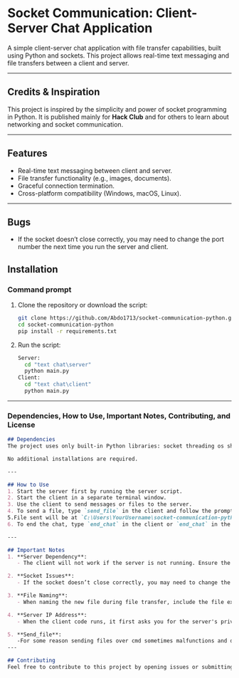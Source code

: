 # Socket Communication: Client-Server Chat Application

A simple client-server chat application with file transfer capabilities, built using Python and sockets. This project allows real-time text messaging and file transfers between a client and server.

---

## Credits & Inspiration
This project is inspired by the simplicity and power of socket programming in Python. It is published mainly for **Hack Club** and for others to learn about networking and socket communication.

---

## Features
- Real-time text messaging between client and server.
- File transfer functionality (e.g., images, documents).
- Graceful connection termination.
- Cross-platform compatibility (Windows, macOS, Linux).

---

## Bugs
- If the socket doesn’t close correctly, you may need to change the port number the next time you run the server and client.


## Installation

### Command prompt
1. Clone the repository or download the script:
   ```sh
   git clone https://github.com/Abdo1713/socket-communication-python.git
   cd socket-communication-python
   pip install -r requirements.txt
2. Run the script:
   ```sh
   Server:
     cd "text chat\server"
     python main.py
   Client:
     cd "text chat\client"
     python main.py

---

### **Dependencies, How to Use, Important Notes, Contributing, and License**

```markdown
## Dependencies
The project uses only built-in Python libraries: socket threading os shutil

No additional installations are required.

---

## How to Use
1. Start the server first by running the server script.
2. Start the client in a separate terminal window.
3. Use the client to send messages or files to the server.
4. To send a file, type `send_file` in the client and follow the prompts.
5.File sent will be at `C:\Users\YourUsername\socket-communication-python\text chat\server\`
6. To end the chat, type `end_chat` in the client or `end_chat` in the server.

---

## Important Notes
1. **Server Dependency**:
   - The client will not work if the server is not running. Ensure the server is functional before starting the client.

2. **Socket Issues**:
   - If the socket doesn’t close correctly, you may need to change the port number the next time you run the server and client.

3. **File Naming**:
   - When naming the new file during file transfer, include the file extension (e.g., `.jpg`, `.docx`).

4. **Server IP Address**:
   - When the client code runs, it first asks you for the server's private IP_address

5. **Send_file**:
   -For some reason sending files over cmd sometimes malfunctions and doesn't get sent through but texting works perfectly fine
---

## Contributing
Feel free to contribute to this project by opening issues or submitting pull requests.


  

